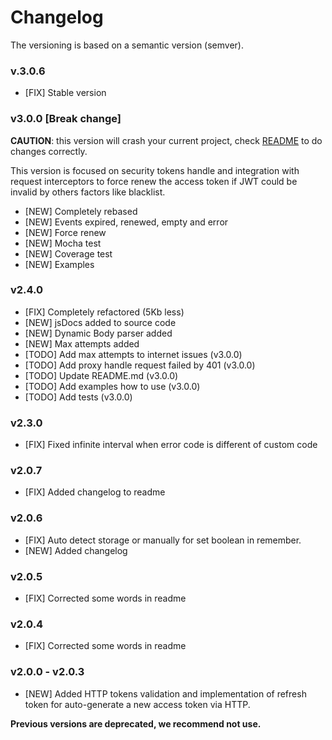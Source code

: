 # Changelog

The versioning is based on a semantic version (semver).

### v.3.0.6

- [FIX] Stable version

### v3.0.0 [Break change]

**CAUTION**: this version will crash your current project, check [README](https://github.com/videsk/front-auth-handler#readme) to do changes correctly.

This version is focused on security tokens handle and integration with request interceptors to force renew the access token if JWT could be invalid by others factors like blacklist. 

- [NEW] Completely rebased
- [NEW] Events expired, renewed, empty and error
- [NEW] Force renew
- [NEW] Mocha test
- [NEW] Coverage test
- [NEW] Examples

### v2.4.0

- [FIX] Completely refactored (5Kb less)
- [NEW] jsDocs added to source code
- [NEW] Dynamic Body parser added
- [NEW] Max attempts added
- [TODO] Add max attempts to internet issues (v3.0.0)
- [TODO] Add proxy handle request failed by 401 (v3.0.0)
- [TODO] Update README.md (v3.0.0)
- [TODO] Add examples how to use (v3.0.0)
- [TODO] Add tests (v3.0.0)

### v2.3.0

- [FIX] Fixed infinite interval when error code is different of custom code

### v2.0.7

- [FIX] Added changelog to readme

### v2.0.6

- [FIX] Auto detect storage or manually for set boolean in remember.
- [NEW] Added changelog

### v2.0.5

- [FIX] Corrected some words in readme

### v2.0.4

- [FIX] Corrected some words in readme

### v2.0.0 - v2.0.3

- [NEW] Added HTTP tokens validation and implementation of refresh token for auto-generate a new access token via HTTP.


**Previous versions are deprecated, we recommend not use.**
